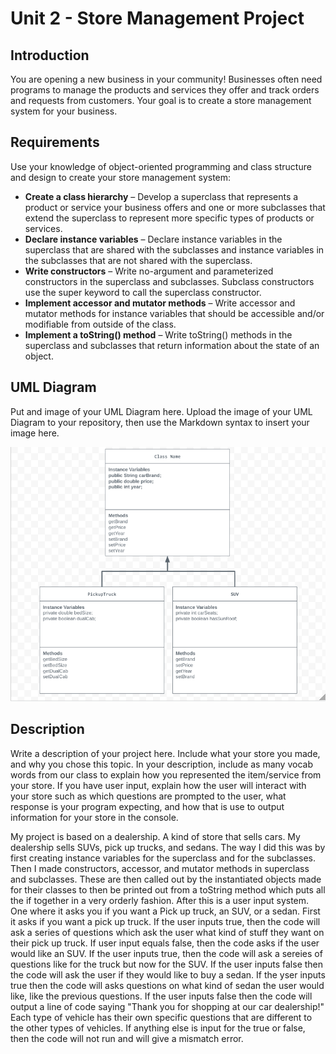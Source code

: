 # Unit 2 - Store Management Project

## Introduction

You are opening a new business in your community! Businesses often need programs to manage the products and services they offer and track orders and requests from customers. Your goal is to create a store management system for your business.

## Requirements

Use your knowledge of object-oriented programming and class structure and design to create your store management system:
- **Create a class hierarchy** – Develop a superclass that represents a product or service your business offers and one or more subclasses that extend the superclass to represent more specific types of products or services.
- **Declare instance variables** – Declare instance variables in the superclass that are shared with the subclasses and instance variables in the subclasses that are not shared with the superclass.
- **Write constructors** – Write no-argument and parameterized constructors in the superclass and subclasses. Subclass constructors use the super keyword to call the superclass constructor.
- **Implement accessor and mutator methods** – Write accessor and mutator methods for instance variables that should be accessible and/or modifiable from outside of the class.
- **Implement a toString() method** – Write toString() methods in the superclass and subclasses that return information about the state of an object.

## UML Diagram

Put and image of your UML Diagram here. Upload the image of your UML Diagram to your repository, then use the Markdown syntax to insert your image here.

![alt text](<Screenshot 2024-10-05 1.25.34 PM.png>)

## Description

Write a description of your project here. Include what your store you made, and why you chose this topic. In your description, include as many vocab words from our class to explain how you represented the item/service from your store. If you have user input, explain how the user will interact with your store such as which questions are prompted to the user, what response is your program expecting, and how that is use to output information for your store in the console.

My project is based on a dealership. A kind of store that sells cars. My dealership sells SUVs, pick up trucks, and sedans. The way I did this was by first creating instance variables for the superclass and for the subclasses. Then I made constructors, accessor, and mutator methods in superclass and subclasses. These are then called out by the instantiated objects made for their classes to then be printed out from a toString method which puts all the if together in a very orderly fashion. After this is a user input system. One where it asks you if you want a Pick up truck, an SUV, or a sedan. First it asks if you want a pick up truck. If the user inputs true, then the code will ask a series of questions which ask the user what kind of stuff they want on their pick up truck. If user input equals false, then the code asks if the user would like an SUV. If the user inputs true, then the code will ask a sereies of questions like for the truck but now for the SUV. If the user inputs false then the code will ask the user if they would like to buy a sedan. If the yser inputs true then the code will asks questions on what kind of sedan the user would like, like the previous questions. If the user inputs false then the code will output a line of code saying "Thank you for shopping at our car dealership!" Each type of vehicle has their own specific questions that are different to the other types of vehicles. If anything else is input for the true or false, then the code will not run and will give a mismatch error.